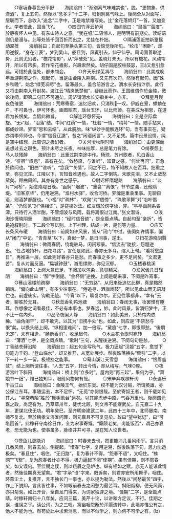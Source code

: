 <!-- { "loadSidebar": true } -->
　　○塞垣春暮色分平野
　　海绡翁曰：“渐别离气味难禁也”，脱。“更物象、供潇洒”，复上五句。然後以“念多才”十二字，归到别离气味上。後阕全从对面写，层联而下，总收入“追念”二字中，正是难禁难写处。比“金花落烬灯”一首，又加变化。学者悟此，固当飞。
　　○四园竹浮云护月
　　海绡翁曰：“鼠摇”“萤度”，於静夜怀人中见，有东山诗人之意。“犹在纸”二语惊人，是明明有前期矣。读结语则仍是漫与。此等处皆千回百折而出之，尤佳在朴拙。
　　○隔浦莲近拍新篁摇动翠葆
　　海绡翁曰：自起句至换头第三句，皆惊觉後所见。“纶巾”“困卧”，却用逆叙。“身在江表”，梦到吴山。船且到，风辄引去，仙乎仙乎。周词固善取逆势，此则尤幻者。“檐花帘影”，从“萍破处”见。盖晓灯未灭，所以有檐花。风动帘开，所以有帘影。若作帘花檐影，兴趣索然矣。胡仔固是胶柱鼓瑟，王又愈引愈远。可惜於此佳处，都未领会。
　　○齐天乐绿芜凋尽
　　海绡翁曰：此美成晚年重游荆南之作。观起句，当是由金陵入荆南。又先有次句，然後有起句。因“殊乡秋晚”，始念“绿芜凋尽”也。留滞最久，盖合前游言之。渭水长安指汴京。此行又将由荆南入开封矣。渡江云“晴岚低楚甸”，疑继此而作。王国维谓作於金陵，微论後阕，即第二句已不可通矣。周济谓渭水长安指关中，亦非。
　　○拜星月慢夜色催更
　　海绡翁曰：荒寒寄宿，追忆旧欢，只消秋一叹。伊威在室，螵蛸在户，不可畏也，伊可怀也。画图昭君，瑶台玉环，以比师师。在美成为相思，在道君为长恨矣，当悟此微旨。
　　○解连环怨怀无
　　海绡翁曰：全是空际盘旋。“无”起，“泪落”结。中间“红药”一情，“杜若”一情，“梅萼”一情。随手拈来，都成妙谛。梦窗“思和云结”，从此脱胎。味“纵妙手能解连环”句，当有事实在，疑亦谓李师师也。今谓“信音辽邈”，昔之“闲语闲言”，又不足凭。篇中设景设情，纯是空中结想，此周词之极幻者。
　　○关河令秋阴时晴
　　海绡翁曰：由更深而追想过去之暝色，预计未尽之长夜。神味拙厚，总是笔力有馀。
　　○绮寮怨上马人扶残醉
　　海绡翁曰：此重过荆南途中作。杨琼，苏州歌者，见白香山诗。“徘徊”“叹息”，盖有在矣。“敛愁黛，与谁听”，知音之感。“何曾再问”，正急於欲问也。“旧曲”“谁听”，“念我”“关情”，问之不已，特不知故人在否耳。拙重之至，弥见沉浑。江陵以下，言知音难遇也。故人二字倒钩。未歌先泪，又不止敛愁黛矣。顾曲周郎，其亦有身世之感乎。
　　○尉迟杯隋堤路
　　海绡翁曰：“淡月”“河桥”，始念隋堤日晚。“画舸”“烟波”，“重衾”“离恨”，节节逆溯，还他隋堤。“旧客京华”，仍用逆溯。“渔村水驿”，收合河桥。梦魂是重衾里事。无聊自语，则酒梦都醒也。“小槛”对“疏林”，“欢聚”对“偎傍”，“珠歌翠舞”对“冶叶倡条”，“仍惯见”对“俱相识”，是搓挪对法。红友谓於傍字读，非。“亭亭画舸系春潭。只待行人酒半酣。不管烟波与风雨，载将离恨过江南。”张文潜诗。
　　○浪淘沙慢晓阴重
　　海绡翁曰：“经时信音绝”，是全篇点睛。自起句至“亲折”，皆是追叙别时。下二段全写忆别。上下神理，结成一片，是何等力量。
　　○应天长条风布暖
　　海绡翁曰：前阕如许风景，皆从“闭门”中过。後阕如许情事，偏从“闭门”中记。“青青草”以下，真似一梦，是日间事，逆出。
　　○扫花游晓阴翳日
　　海绡翁曰：微雨春阴，绕堤驻马，闲闲写景。“信流去”陡接，怨题逆出。“任占地持杯，扫花寻路”，言任是如此，春亦无多耳。缩入上句。“看将愁度日”，再推进一层。如此则好春亦只是愁。而春事之多少，更不足问矣。“文君更苦”，复从对面反逼。“扁城钟鼓”，游思缥缈，弥见沉郁。
　　○玉楼春桃溪
　　海绡翁曰：上阕大意已足，下阕加以渲染，愈见精采。
　　○渔家傲几日轻阴
　　海绡翁曰：“醉”字倒提。“金杯侧”逆挽。上阕是朝来事，下阕是昨宵事。
　　○蓦山溪楼前疏柳
　　海绡翁曰：“无穷路”，从归来後追忆此柳，真是黯然销魂。“偏向此山明”，有多少往事在。“倦追寻、酒旗戏鼓”，所以见此山而无语凝伫也。前虚後实，钩勒无迹。“今宵”以下，聊复尔尔，正见往事都非，“幸有”云者，聊胜於无耳。
　　○秋蕊香乳鸭池塘
　　海绡翁曰：春闺无事，妆罢惟有睡耳。作想像之词看最佳，不必有本事也。梦春远，妙。此时风景，皆消归梦中，正不止一帘内外。
　　○品令夜阑人静
　　海绡翁曰：如此美景，只於帘内依稀。“曲角阑干”，却不敢凭，以其为“旧携手处”也。如此，则应是“不禁愁与恨”矣。以换头结上阕。“纵相逢难问”，加一倍写。“黛痕”七字，即恨即愁。“後期无定”，未有相逢，“肠断香消”，收足起句。
　　○木兰花令歌时宛转
　　海绡翁曰：“薄酒”七字，是全阕点睛。“歌时”三句，从醒後逆溯。下阕句句是愁。
　　○丁香结苍藓沿阶
　　海绡翁曰：起五句全写秋气，极力逼起“汉姬”五字，愈觉下句笔力千钧。“登山临水”，却又推开，从宽处展步。然後跌落换头“牵引”二字。以下一转一步一留，极顿挫之能事。
　　○蓦山溪江天雪意
　　海绡翁曰：“恨眉羞敛”，结上阕所谓往事。“人去”五字，转出今情，却从梅写，气味Ο厚。
　　○夜游宫叶下斜阳
　　海绡翁曰：桥上则“立多时”，屋内则“再三起”，果何为乎。“萧娘书一纸”，惟已独知耳，眼前风物何有哉。
　　◎宋辛弃疾稼轩词
　　○永遇乐千古江山
　　海绡翁曰：金陵王气，始於东吴。权不能为汉讨贼，所谓英雄，亦公保江东耳。事随运去，本不足怀，“无觅”亦何恨哉。至於寄奴王者，则千载如见其人。“寻常巷陌”胜於“舞榭歌台”远矣。以其能虎步中原，气吞万里也。後阕谓元嘉之政，尚足有为。乃草草卅年，徒忧北顾，则文帝不能继武矣。自元嘉二十九年，更谋北伐无功。明年癸巳，至齐明帝建武二年，此四十三年中，北师屡南，南师不复北。至於魏孝文济淮问罪，则元嘉且不可复见矣。故曰“望中犹记”，曰“可堪回首”。此稼轩守南徐日作，全为宋事寄慨。“廉颇老矣，尚能饭否”，谓己亦衰老，恐无能为也。使事虽多，脉络井井可寻，是在知人论世者。

　　○摸鱼儿更能消
　　海绡翁曰：时春未去也，然更能消几番风雨乎。言只消几番风雨，则春去矣。倒提起。“惜春”七字，复用逆溯，然後跌落下句，思力沈透极矣。“春且住”，咽住。“无归路”，复为春计不得。“怨春不语”，又咽住。“蛛网”“飞絮”，复为怨春者计亦不得，极力逼起下阕“佳期”。果有佳期，则不怨春矣，如又误何。至佳期之误，则以蛾眉之见妒也。纵有相如之赋，亦无人能谅此情者，然後佳期真无望矣。“君”字承“谁”字来。既诉矣，则君亦安所用舞乎，咽住。环燕尘土，复推开，言不独长门一事也，亦以提为勒法。然後以“闲愁最苦”四字，作上下脱卸。言此皆往事，不如眼前春去之闲愁为最苦耳。斜阳烟柳，便无风雨，亦只匆匆。如此开合，全自龙门得来，为词家独辟之境。“佳期”二字，是全篇点睛。时稼轩南归十八年矣，应问三篇，美芹十论，以讲和方定议，不行。佳期之误，谁误之乎。读公词，为之三叹。寓幽咽怨断於浑灏流转中，此境亦惟公有之，他人不能为也。然苟於此中求索消息，而以不似学之，则亦何不可学之有。(lz)
　　
